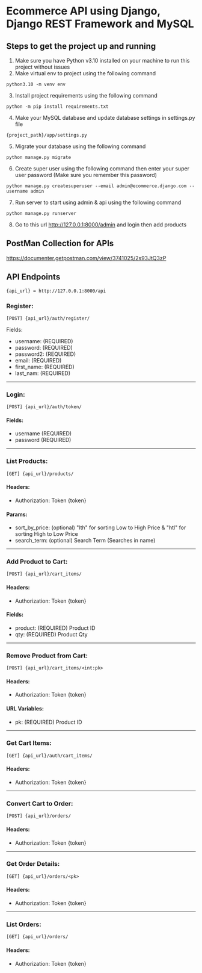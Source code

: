# Ecommerce API using Django, Django REST Framework and MySQL

## Steps to get the project up and running

1. Make sure you have Python v3.10 installed on your machine to run this project without issues
2. Make virtual env to project using the following command
```
python3.10 -m venv env
```
3. Install project requirements using the following command
```
python -m pip install requirements.txt
```
4. Make your MySQL database and update database settings in settings.py file
```
{project_path}/app/settings.py
```
5. Migrate your database using the following command
```
python manage.py migrate
```
6. Create super user using the following command then enter your super user password (Make sure you remember this password)
```
python manage.py createsuperuser --email admin@ecommerce.django.com --username admin
```
7. Run server to start using admin & api using the following command
```
python manage.py runserver
```
8. Go to this url http://127.0.0.1:8000/admin and login then add products


## PostMan Collection for APIs
https://documenter.getpostman.com/view/3741025/2s93JtQ3zP

## API Endpoints
```
{api_url} = http://127.0.0.1:8000/api
```

### Register:
```
[POST] {api_url}/auth/register/
```
Fields:
* username: (REQUIRED)
* password: (REQUIRED)
* password2: (REQUIRED)
* email: (REQUIRED)
* first_name: (REQUIRED)
* last_nam: (REQUIRED)

---

### Login:
```
[POST] {api_url}/auth/token/
```
#### Fields:
* username (REQUIRED)
* password (REQUIRED)

---

### List Products:
```
[GET] {api_url}/products/
```
#### Headers:
* Authorization: Token {token}
#### Params:
* sort_by_price: (optional) "lth" for sorting Low to High Price & "htl" for sorting High to Low Price
* search_term: (optional) Search Term (Searches in name)

---

### Add Product to Cart:
```
[POST] {api_url}/cart_items/
```
#### Headers:
* Authorization: Token {token}
#### Fields:
* product: (REQUIRED) Product ID
* qty: (REQUIRED) Product Qty

---

### Remove Product from Cart:
```
[POST] {api_url}/cart_items/<int:pk>
```
#### Headers:
* Authorization: Token {token}
#### URL Variables:
* pk: (REQUIRED) Product ID

---

### Get Cart Items:
```
[GET] {api_url}/auth/cart_items/
```
#### Headers:
* Authorization: Token {token}

---

### Convert Cart to Order:
```
[POST] {api_url}/orders/
```
#### Headers:
* Authorization: Token {token}

---

### Get Order Details:
```
[GET] {api_url}/orders/<pk>
```
#### Headers:
* Authorization: Token {token}

---

### List Orders:
```
[GET] {api_url}/orders/
```
#### Headers:
* Authorization: Token {token}
